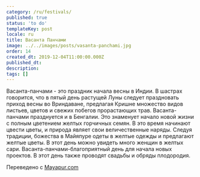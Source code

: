 ```yaml
---
category: /ru/festivals/
published: true
status: 'to do'
templateKey: post
locale: ru
title: Васанта Панчами
image: ../../images/posts/vasanta-panchami.jpg
order: 14
created_dt: 2019-12-04T11:00:00.000Z
published_dt:
description:
tags: []
---
```


Васанта-панчами - это праздник начала весны в Индии. В шастрах говорится, что в пятый день растущей Луны следует праздновать приход весны во Вриндаване, предлагая Кришне множество видов листьев, цветов и свежих побегов прорастающих трав. Васанта-панчами празднуется и в Бенгалии. Это знаменует начало новой жизни с полным цветением желтых горчичных семян. В это время начинают цвести цветы, и природа являет свои величественные наряды.
Следуя традиции, божества в Майяпуре одеты в желтые одежды и предлагают желтые цветы. В этот день можно увидеть много женщин в желтых сари. Васанта-панчами-благоприятный день для начала новых проектов. В этот день также проводят свадьбы и обряды плодородия.

Переведено с [Mayapur.com](http://mayapur.com)
